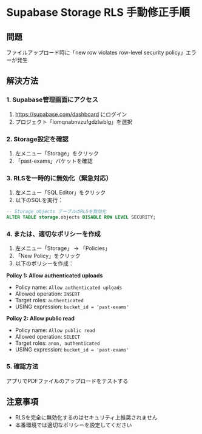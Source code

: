 # Supabase Storage RLS 手動修正手順

## 問題
ファイルアップロード時に「new row violates row-level security policy」エラーが発生

## 解決方法

### 1. Supabase管理画面にアクセス
1. https://supabase.com/dashboard にログイン
2. プロジェクト「lomqnabnvzufgdzlwblg」を選択

### 2. Storage設定を確認
1. 左メニュー「Storage」をクリック
2. 「past-exams」バケットを確認

### 3. RLSを一時的に無効化（緊急対応）
1. 左メニュー「SQL Editor」をクリック
2. 以下のSQLを実行：

```sql
-- Storage objects テーブルのRLSを無効化
ALTER TABLE storage.objects DISABLE ROW LEVEL SECURITY;
```

### 4. または、適切なポリシーを作成
1. 左メニュー「Storage」 → 「Policies」
2. 「New Policy」をクリック
3. 以下のポリシーを作成：

**Policy 1: Allow authenticated uploads**
- Policy name: `Allow authenticated uploads`
- Allowed operation: `INSERT`
- Target roles: `authenticated`
- USING expression: `bucket_id = 'past-exams'`

**Policy 2: Allow public read**
- Policy name: `Allow public read`
- Allowed operation: `SELECT`
- Target roles: `anon, authenticated`
- USING expression: `bucket_id = 'past-exams'`

### 5. 確認方法
アプリでPDFファイルのアップロードをテストする

## 注意事項
- RLSを完全に無効化するのはセキュリティ上推奨されません
- 本番環境では適切なポリシーを設定してください
